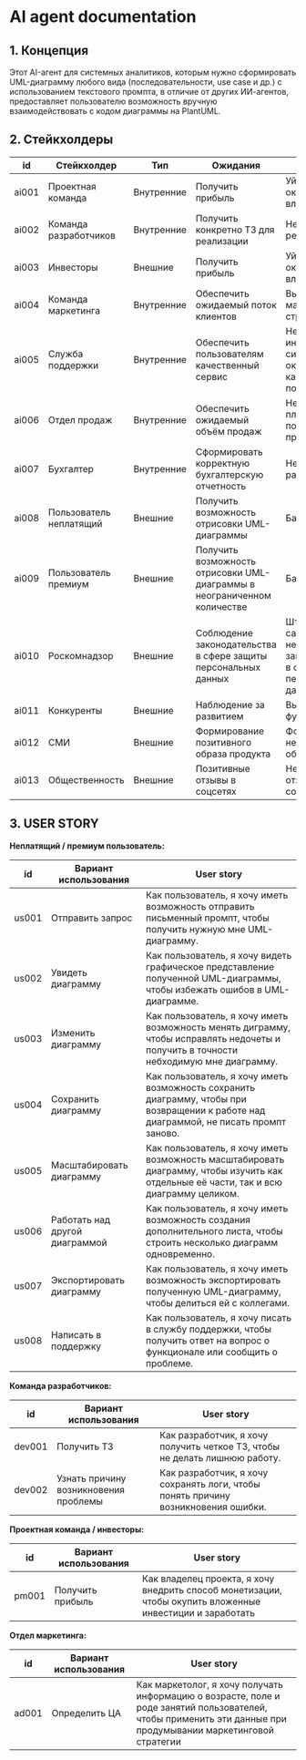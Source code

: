 # AI agent documentation

## 1. Концепция

Этот AI-агент для системных аналитиков, которым нужно сформировать UML-диаграмму любого вида (последовательности, use case и др.) с использованием текстового промпта, в отличие от других ИИ-агентов, предоставляет пользователю возможность вручную взаимодействовать с кодом диаграммы на PlantUML.

## 2. Стейкхолдеры

| id | Стейкхолдер | Тип | Ожидания | Риски | Роль в проекте |
|-------------|-------------|-------------|-------------| ------------- |  ------------- |
| ai001    |  Проектная команда  | Внутренние | Получить прибыль | Уйти в убыток, не окупить вложения  |  Владелец | 
| ai002    | Команда разработчиков    | Внутренние | Получить конкретно ТЗ для реализации  | Некачественно реализовать ТЗ | Разработка  | 
| ai003    | Инвесторы    | Внешние  | Получить прибыль | Уйти в убыток, не окупить вложения  | Наблюдение, консультация  | 
| ai004    | Команда маркетинга    | Внутренние  | Обеспечить ожидаемый поток клиентов | Выбор неудачной маркетинговой стратегии |  Продвижение  |
| ai005    | Служба поддержки  | Внутренние  | Обеспечить пользователям качественный сервис | Недостаток информации о системе для оказания качественной поддержки  |  Сопровождение   |
| ai006    | Отдел продаж    | Внутренние  | Обеспечить ожидаемый объём продаж | Невыполнение плановых показателей по продажам  |  Продажи  | 
| ai007    | Бухгалтер    | Внутренние  | Сформировать корректную бухгалтерскую отчетность | Неккоректность расчетов |  Бухгалтерия   | 
| ai008    | Пользователь неплатящий    | Внешние  | Получить возможность отрисовки UML-диаграммы | Баги ИИ-агента |  Пользователь    | 
| ai009    | Пользователь премиум    | Внешние  | Получить возможность отрисовки UML-диаграммы в неограниченном количестве | Баги ИИ-агента  |  Пользователь    |
| ai010    | Роскомнадзор   | Внешние  | Соблюдение законодательства в сфере защиты персональных данных | Штрафные санкции за несоблюдение законодательства в сфере защиты персональных данных |  Регулятор  | 
| ai011    | Конкуренты   | Внешние  | Наблюдение за развитием | Выпуск новых функций  |  Конкурент |
| ai012    | СМИ   | Внешние  | Формирование позитивного образа продукта | Формирование негативного образа продукта |  Освещение  |
| ai013    | Общественность   | Внешние  | Позитивные отзывы в соцсетях | Негативные отзывы в соцсетях  |  Освещение  | 



## 3. USER STORY

**Неплатящий / премиум пользователь:**

| id | Вариант использования | User story | 
|-------------|-------------|-------------|
| us001    |  Отправить запрос | Как пользователь, я хочу иметь возможность отправить письменный промпт, чтобы получить нужную мне UML-диаграмму.|
| us002    |  Увидеть диаграмму | Как пользователь, я хочу видеть графическое представление полученной UML-диаграммы, чтобы избежать ошибов в UML-диаграмме.|
| us003    |  Изменить диаграмму | Как пользователь, я хочу иметь возможность менять диграмму, чтобы исправлять недочеты и получить в точности небходимую мне диаграмму.|
| us004    |  Сохранить диаграмму | Как пользователь, я хочу иметь возможность сохранить диаграмму, чтобы при возвращении к работе над диаграммой, не писать промпт заново.|
| us005    |  Масштабировать диаграмму | Как пользователь, я хочу иметь возможность масштабировать диаграмму, чтобы изучить как отдельные её части, так и всю диаграмму целиком.|
| us006    |  Работать над другой диаграммой | Как пользователь, я хочу иметь возможность создания дополнительного листа, чтобы строить несколько диаграмм одновременно.|
| us007    |  Экспортировать диаграмму | Как пользователь, я хочу иметь возможность экспортировать полученную UML-диаграмму, чтобы делиться ей с коллегами.|
| us008    |  Написать в поддержку | Как пользователь, я хочу писать в службу поддержки, чтобы получить ответ на вопрос о функционале или сообщить о проблеме.|

**Команда разработчиков:**

| id | Вариант использования | User story | 
|-------------|-------------|-------------|
| dev001    | Получить ТЗ | Как разработчик, я хочу получить четкое ТЗ, чтобы не делать лишнюю работу.|
| dev002    | Узнать причину возникновения проблемы | Как разработчик, я хочу сохранять логи, чтобы понять причину возникновения ошибки.|

**Проектная команда / инвесторы:**

| id | Вариант использования | User story | 
|-------------|-------------|-------------|
| pm001    | Получить прибыль | Как владелец проекта, я хочу внедрить способ монетизации, чтобы окупить вложенные инвестиции и заработать |

**Отдел маркетинга:**

| id | Вариант использования | User story | 
|-------------|-------------|-------------|
| ad001    | Определить ЦА | Как маркетолог, я хочу получать информацию о возрасте, поле и роде занятий пользователей, чтобы применить эти данные при продумывании маркетинговой стратегии |